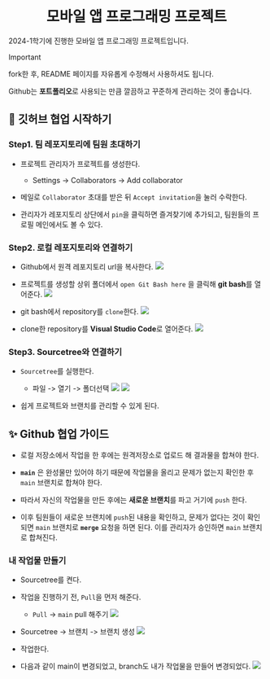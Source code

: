 <div align="center">

# 모바일 앱 프로그래밍 프로젝트

</div>

2024-1학기에 진행한 모바일 앱 프로그래밍 프로젝트입니다.

> [!IMPORTANT]
>
> fork한 후, README 페이지를 자유롭게 수정해서 사용하셔도 됩니다.
>
> Github는 **포트폴리오**로 사용되는 만큼 깔끔하고 꾸준하게 관리하는 것이 좋습니다.


## 🚨 깃허브 협업 시작하기

### Step1. 팀 레포지토리에 팀원 초대하기

- 프로젝트 관리자가 프로젝트를 생성한다.
    - Settings -> Collaborators -> Add collaborator

- 메일로 `Collaborator` 초대를 받은 뒤 `Accept invitation`을 눌러 수락한다.

- 관리자가 레포지토리 상단에서 `pin`을 클릭하면 즐겨찾기에 추가되고, 팀원들의 프로필 메인에서도 볼 수 있다.

### Step2. 로컬 레포지토리와 연결하기

- Github에서 원격 레포지토리 url을 복사한다.
    <img src = "./img/image1.png">

- 프로젝트를 생성할 상위 폴더에서 `open Git Bash here` 을 클릭해 **git bash**를 열어준다. 
    <img src = "./img/image2.png">

- git bash에서 repository를 `clone`한다.
    <img src = "./img/image3.png">

- clone한 repository를 **Visual Studio Code**로 열어준다.
    <img src = "./img/image4.png">

### Step3. Sourcetree와 연결하기
- `Sourcetree`를 실행한다.

    - 파일 -> 열기 -> 폴더선택
        <img src = "./img/image5.png">
        <img src = "./img/image6.png">

- 쉽게 프로젝트와 브랜치를 관리할 수 있게 된다.

## ✨ Github 협업 가이드

- 로컬 저장소에서 작업을 한 후에는 원격저장소로 업로드 해 결과물을 합쳐야 한다.

- **`main`** 은 완성물만 있어야 하기 때문에 작업물을 올리고 문제가 없는지 확인한 후 `main` 브랜치로 합쳐야 한다.

- 따라서 자신의 작업물을 만든 후에는 **새로운 브랜치**를 파고 거기에 `push` 한다.

- 이후 팀원들이 새로운 브랜치에 `push`된 내용을 확인하고, 문제가 없다는 것이 확인되면 `main` 브랜치로 **`merge`** 요청을 하면 된다. 이를 관리자가 승인하면 `main` 브랜치로 합쳐진다.

### 내 작업물 만들기

- Sourcetree를 켠다.
- 작업을 진행하기 전, `Pull`을 먼저 해준다.
    - `Pull` -> `main` pull 해주기
        <img src = "./img/image8.png">

- Sourcetree -> 브랜치 -> 브랜치 생성
    <img src = "./img/image7.png">

- 작업한다.

- 다음과 같이 main이 변경되었고, branch도 내가 작업물을 만들어 변경되었다.
    <img src = "./img/image9.png">
